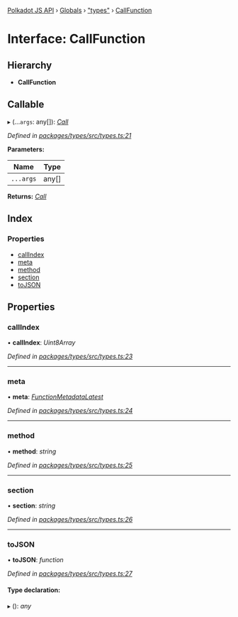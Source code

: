 [Polkadot JS API](../README.md) › [Globals](../globals.md) › ["types"](../modules/_types_.md) › [CallFunction](_types_.callfunction.md)

# Interface: CallFunction

## Hierarchy

* **CallFunction**

## Callable

▸ (...`args`: any[]): *[Call](../classes/_primitive_generic_call_.call.md)*

*Defined in [packages/types/src/types.ts:21](https://github.com/polkadot-js/api/blob/9c337422a5/packages/types/src/types.ts#L21)*

**Parameters:**

Name | Type |
------ | ------ |
`...args` | any[] |

**Returns:** *[Call](../classes/_primitive_generic_call_.call.md)*

## Index

### Properties

* [callIndex](_types_.callfunction.md#callindex)
* [meta](_types_.callfunction.md#meta)
* [method](_types_.callfunction.md#method)
* [section](_types_.callfunction.md#section)
* [toJSON](_types_.callfunction.md#tojson)

## Properties

###  callIndex

• **callIndex**: *Uint8Array*

*Defined in [packages/types/src/types.ts:23](https://github.com/polkadot-js/api/blob/9c337422a5/packages/types/src/types.ts#L23)*

___

###  meta

• **meta**: *[FunctionMetadataLatest](_interfaces_metadata_types_.functionmetadatalatest.md)*

*Defined in [packages/types/src/types.ts:24](https://github.com/polkadot-js/api/blob/9c337422a5/packages/types/src/types.ts#L24)*

___

###  method

• **method**: *string*

*Defined in [packages/types/src/types.ts:25](https://github.com/polkadot-js/api/blob/9c337422a5/packages/types/src/types.ts#L25)*

___

###  section

• **section**: *string*

*Defined in [packages/types/src/types.ts:26](https://github.com/polkadot-js/api/blob/9c337422a5/packages/types/src/types.ts#L26)*

___

###  toJSON

• **toJSON**: *function*

*Defined in [packages/types/src/types.ts:27](https://github.com/polkadot-js/api/blob/9c337422a5/packages/types/src/types.ts#L27)*

#### Type declaration:

▸ (): *any*
